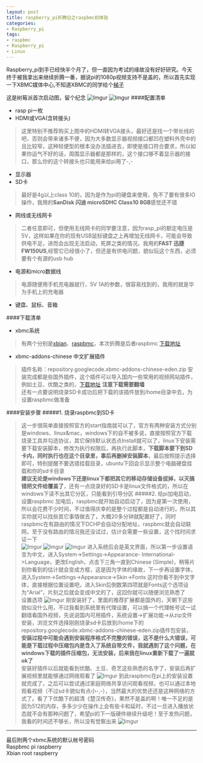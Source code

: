 ```yaml
---
layout: post
title: raspberry_pi折腾记之raspbmc初体验
categories:
- Raspberry_pi
tags:
- raspbmc
- Raspberry_pi
- Linux
---
```


Raspberry_pi到手已经快半个月了，但一直因为考试的缘故没有好好研究。今天终于被我拿出来继续折腾一番，据说pi的1080p视频支持不是盖的，所以首先实现一下XBMC媒体中心,不知道XBMC的同学给个[梯子](http://baike.baidu.com/view/2132148.htm)

这是树莓派首次启动图，留个纪念
![Imgur](http://i.imgur.com/35YOtX2.jpg)
![Imgur](http://i.imgur.com/pJCgKpp.jpg)
####配置清单
+ rasp pi一枚
+ HDMI或VGA(含转接头)
> 这里特别不推荐购买上图中的HDMI转VGA接头，最好还是找一个带长线的吧，否则会带来诸多不便，因为大多数显示器视频接口都凹在塑料外壳中的且比较窄，这种轻便型的根本没办法插进去，即使是接口符合要求，所以如果你运气不好的话，周围显示器都是那样的，这个接口够不着显示器的接口，那么你的这个转接头也只能用来给pi用了-,-
+ 显示器
+ SD卡
> 最好是4g以上class 10的，因为是作为pi的硬盘来使用，免不了要有很多IO操作，我用的**SanDisk 闪迪 microSDHC Class10 8GB**感觉还不错
+ 网线或无线网卡
> 二者任意即可，但使用无线网卡的同学要注意，因为rasp_pi的额定电压是5V，这样如果在你的现有USB鼠标键盘之上再增加无线网卡，可能会导致供电不足，进而会出现无法启动，死屏之类的情况。我用的**FAST 迅捷 FW150US**,经管它已经很小了，但还是有供电问题，貌似玩这个东西，必须要有个有源的usb hub
+ 电源和micro数据线
> 电源随便用手机充电器就行，5V 1A的参数，很容易找到的，我用的就是华为手机上的充电器
+ 键盘、鼠标、音箱

####下载清单
+ xbmc系统
> 有两个分别是[xbian](http://xbian.org/)、[raspbmc](http://www.raspbmc.com)，本次折腾是后者raspbmc  [下载地址](http://www.raspbmc.com/download/)
+ xbmc-addons-chinese 中文扩展插件
> 插件名称：repository.googlecode.xbmc-addons-chinese-eden.zip 安装完成都是些国外插件，这个插件可以导入国内一些常用的视频网站插件，例如土豆、优酷之类的，[下载地址](http://code.google.com/p/xbmc-addons-chinese/downloads/list) **注意下载需要翻墙**   
还有一点要说明烧录SD卡成功后把下载的该插件放到/home目录中去，为设置raspbmc做准备

####安装步骤
#####1. 烧录raspbmc到SD卡
> 这一步很简单直接按照官方的start指南就可以了，官方有两种安装方式分别是windows、linux&mac，windows下的自不被多说，直接按照官方下载烧录工具并勾选协议，其它保持默认状态点Install就可以了，linux下安装需要下载安装脚本，修改为执行权限后，再执行此脚本，**下载脚本要下到SD卡内，同时执行也在这个目录里，事后再删掉安装脚本**，最后按照提示选择即可，特别提醒不要选错挂载目录，ubuntu下回会示显示整个电脑硬盘挂载和你的sd卡目录   
**建议无论是windows下还是linux下都把其它的移动存储设备拔掉，以灭搞错把文件给覆盖了**，还有一点烧录好的SD卡是linux文件格式的，所以在windows下读不出其它分区，只能看到引导分区
#####2. 给pi加电启动，设置raspbmc
> 加电后，raspbmc就开始自动启动了，因为是第一次使用，所以会花费不少时间，不过值得庆幸的是整个过程都是自动进行的，所以其实你就可以找些其它事情做去了，大概20多分钟就配置好了，同时raspbmc在有路由的情况下DCHP会自动分配地址，raspbmc就会自动联网，至于没有路由的情况我还没试过，估计会需要一些设置，这个找时间求证一下     
![Imgur](http://i.imgur.com/dUwNZs6.jpg)
![Imgur](http://i.imgur.com/vxs3t4J.jpg)
![Imgur](http://i.imgur.com/tbt6xGq)
> 进入系统后会是英文界面，所以第一步设置语言为中文，进入System->Settings->Appearance-
>International->Language，更改English，点击下三角一直到Chinese (Simple)，稍等片刻你看到的估计就会变成方框，这是因为字体的缘故，下一步再设置字体，进入System->Settings->Appearance->Skin->Fonts 这时你看不到中文字体，直接根据位置设置吧，进入Skin后倒数第四项就是Fonts这个选项设为“Arial”，片刻之后就会变成中文的了，这回你就可以随便浏览熟悉了    
设置选项
![Imgur](http://i.imgur.com/PkGprSY.png)
> 刚安装好了，里面的推荐扩展都是国外的，天朝下这些貌似没什么用，不过我看到系统里有代理设置，可以搞一个代理帐号试一试翻墙看国外视频，先说说国内可用插件，系统设置->扩展功能->从zip文件安装，浏览文件选择刚刚烧录sd卡后放到/home下的repository.googlecode.xbmc-addons-chinese-eden.zip插件包安装，**安装过程中可能会遇到安装程序格式不完整的错误，这不是什么大错误，可能是下载过程中压缩包内是含入了系统自带文件，我就遇到了这个问题，在windows下载的插件压缩包，无法安装，后来我在linux重新下载了一遍就ok了**   
> 安装好插件以后就能看到优酷、土豆、奇艺这些熟悉的名字了，安装后再扩展视频里就能够通过网络观看了
![Imgur](http://i.imgur.com/Vyjf1MS.png)
到此raspbmc在pi上的安装设置就完成了，之后可以尝试通过家庭网络共享访问观看视频，也可以通过本地观看视频（不过sd卡貌似有点小-,-），当然最大的优势还还是这种网络的方式了。看了下优酷下的超清《楚汉传奇》，果然不是盖的啊！唯一不足的是因为512的内存，多多少少在操作上会有些卡和延时，不过一旦进入播放状态就不会有那种问题了，希望pi的下一版硬件继续升级吧！至于发热问题，我看的时间还不够长，所以没有觉察出来
![Imgur](http://i.imgur.com/w8NM4X1.jpg)

----------------------
最后附两个xbmc系统的默认帐号密码  
Raspbmc pi raspberry  
Xbian root raspberry
